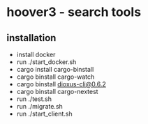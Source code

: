 # hoover3 - search tools

## installation

- install docker
- run ./start_docker.sh
- cargo install cargo-binstall
- cargo binstall cargo-watch
- cargo binstall dioxus-cli@0.6.2
- cargo binstall cargo-nextest
- run ./test.sh
- run ./migrate.sh
- run ./start_client.sh